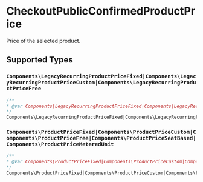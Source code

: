 # CheckoutPublicConfirmedProductPrice

Price of the selected product.


## Supported Types

### `Components\LegacyRecurringProductPriceFixed|Components\LegacyRecurringProductPriceCustom|Components\LegacyRecurringProductPriceFree`

```php
/**
* @var Components\LegacyRecurringProductPriceFixed|Components\LegacyRecurringProductPriceCustom|Components\LegacyRecurringProductPriceFree
*/
Components\LegacyRecurringProductPriceFixed|Components\LegacyRecurringProductPriceCustom|Components\LegacyRecurringProductPriceFree $value = /* values here */
```

### `Components\ProductPriceFixed|Components\ProductPriceCustom|Components\ProductPriceFree|Components\ProductPriceSeatBased|Components\ProductPriceMeteredUnit`

```php
/**
* @var Components\ProductPriceFixed|Components\ProductPriceCustom|Components\ProductPriceFree|Components\ProductPriceSeatBased|Components\ProductPriceMeteredUnit
*/
Components\ProductPriceFixed|Components\ProductPriceCustom|Components\ProductPriceFree|Components\ProductPriceSeatBased|Components\ProductPriceMeteredUnit $value = /* values here */
```

